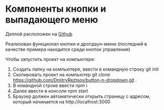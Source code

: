 # Компоненты кнопки и выпадающего меню

Деплой расположен на [Github](https://dmitryreztsov.github.io/button-n-dropdown/)

Реализован функционал кнопки и дропдаун-меню 
(последний в качестве примера находится среди кнопок управления)

Чтобы запустить проект на компьютере:

1) Создать папку на компьютере, ввести в командную строку git init
2) Скопировать проект на компьютер git clone https://github.com/DmitryReztsov/button-n-dropdown.git .
3) В командной строке ввести npm i
4) Далее ввести в консоли npm start
5) Браузер должен автоматически открыть страницу с адресом, который начинается на http://localhost:3000
